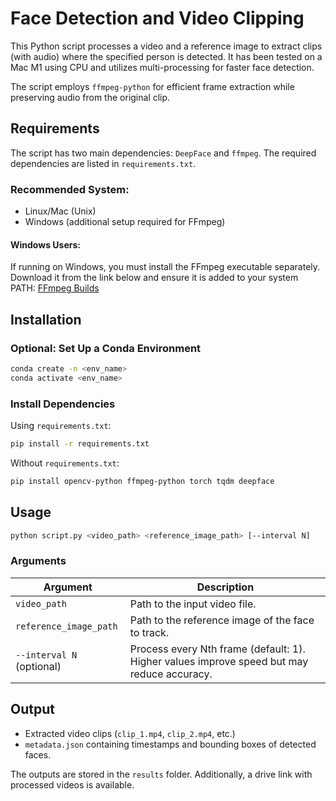 # Face Detection and Video Clipping

This Python script processes a video and a reference image to extract clips (with audio) where the specified person is detected. 
It has been tested on a Mac M1 using CPU and utilizes multi-processing for faster face detection.

The script employs `ffmpeg-python` for efficient frame extraction while preserving audio from the original clip.

## Requirements

The script has two main dependencies: `DeepFace` and `ffmpeg`. The required dependencies are listed in `requirements.txt`.

### **Recommended System:**
- Linux/Mac (Unix)
- Windows (additional setup required for FFmpeg)

#### **Windows Users:**
If running on Windows, you must install the FFmpeg executable separately. Download it from the link below and ensure it is added to your system PATH:
[FFmpeg Builds](https://github.com/BtbN/FFmpeg-Builds/releases#:~:text=ffmpeg%2Dmaster%2Dlatest%2Dwin64%2Dgpl%2Dshared.zip)

## Installation

### **Optional: Set Up a Conda Environment**
```sh
conda create -n <env_name>
conda activate <env_name>
```

### **Install Dependencies**
Using `requirements.txt`:
```sh
pip install -r requirements.txt
```

Without `requirements.txt`:
```sh
pip install opencv-python ffmpeg-python torch tqdm deepface
```

## Usage
```sh
python script.py <video_path> <reference_image_path> [--interval N]
```

### **Arguments**
| Argument | Description |
|----------|-------------|
| `video_path` | Path to the input video file. |
| `reference_image_path` | Path to the reference image of the face to track. |
| `--interval N` (optional) | Process every Nth frame (default: 1). Higher values improve speed but may reduce accuracy. |

## Output
- Extracted video clips (`clip_1.mp4`, `clip_2.mp4`, etc.)
- `metadata.json` containing timestamps and bounding boxes of detected faces.

The outputs are stored in the `results` folder. Additionally, a drive link with processed videos is available.
